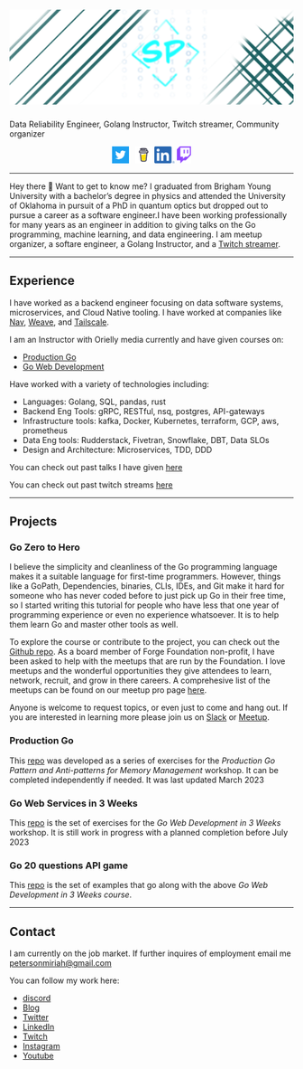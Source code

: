 # [![miriah peterson header](img/Banner.png)](https://miriahpeterson.com)

Data Reliability Engineer, Golang Instructor, Twitch streamer, Community organizer

<p align='center'>
<a href="https://twitter.com/captainnobody1"><img height="30" src="img/Twitter_Logo_WhiteOnBlue.png"></a>&nbsp;&nbsp;
<a href="https://www.buymeacoffee.com/soypete01"><img height="30" src="img/bmc-logo.png"></a>
<a href="https://www.linkedin.com/in/miriahpeterson/"><img height="30" src="img/LI-In-Bug.png"></a>
<a href="https://twitch.tv/soypete01"><img height="30" src="img/TwitchGlitchPurple.png"></a>
</p>

---

Hey there 👋
Want to get to know me? I graduated from Brigham Young University with a bachelor’s degree in physics and attended the University of Oklahoma in pursuit of a PhD in quantum optics but dropped out to pursue a career as a software engineer.I have been working professionally for many years as an engineer in addition to giving talks on the Go programming, machine learning, and data engineering. I am meetup organizer, a softare engineer, a Golang Instructor, and a [Twitch streamer](https://twitch.tv/soypete01).

---

## Experience

I have worked as a backend engineer focusing on data software systems, microservices, and Cloud Native tooling. I have worked at companies like [Nav](https://github.com/nav-inc), [Weave](https://github.com/weave-lab), and [Tailscale](https://github.com/tailscale).

I am an Instructor with Orielly media currently and have given courses on:

* [Production Go](https://github.com/Soypete/Production-Go-Examples)
* [Go Web Development](https://www.oreilly.com/live-events/go-for-web-development-in-3-weeks/0636920091015/0636920091014)

Have worked with a variety of technologies including:

* Languages: Golang, SQL, pandas, rust
* Backend Eng Tools: gRPC, RESTful, nsq, postgres, API-gateways
* Infrastructure tools: kafka, Docker, Kubernetes, terraform, GCP, aws, prometheus
* Data Eng tools: Rudderstack, Fivetran, Snowflake, DBT, Data SLOs
* Design and Architecture: Microservices, TDD, DDD

You can check out past talks I have given [here](https://www.youtube.com/user/CaptainNobody1)

You can check out past twitch streams [here](https://youtu.be/fLVzftbVZV4)

---

## Projects

### Go Zero to Hero

I believe the simplicity and cleanliness of the Go programming language makes it a suitable language for first-time programmers. However, things like a GoPath, Dependencies, binaries, CLIs, IDEs, and Git make it hard for someone who has never coded before to just pick up Go in their free time, so I started writing this tutorial for people who have less that one year of programming experience or even no experience whatsoever. It is to help them learn Go and master other tools as well.

To explore the course or contribute to the project, you can check out the [Github repo](github.com/Soypete/Golang_tutorial_zero_to_hero).
As a board member of Forge Foundation non-profit, I have been asked to help with the meetups that are run by the Foundation. I love meetups and the wonderful opportunities they give attendees to learn, network, recruit, and grow in there careers. A comprehesive list of the meetups can be found on our meetup pro page [here](https://www.meetup.com/pro/forge-utah).

Anyone is welcome to request topics, or even just to come and hang out. If you are interested in learning more please join us on [Slack](https://join.slack.com/t/forgeutah/shared_invite/zt-pietaeqb-HetfD2OIzn1RHtDtV~CH5g) or [Meetup](https://www.meetup.com/pro/forge-utah).

### Production Go

This [repo](https://github.com/Soypete/Production-Go-Examples) was developed as a series of exercises for the _Production Go Pattern and Anti-patterns for Memory Management_ workshop. It can be completed independently if needed. It was last updated March 2023

### Go Web Services in 3 Weeks

This [repo](https://github.com/Soypete/WebServices-in-3-weeks) is the set of exercises for the _Go Web Development in 3 Weeks_ workshop. It is still work in progress with a planned completion before July 2023

### Go 20 questions API game

This [repo](https://github.com/Soypete/golang-cli-game) is the set of examples that go along with the above _Go Web Development in 3 Weeks course_.

---

## Contact

I am currently on the job market. If further inquires of employment email me petersonmiriah@gmail.com

You can follow my work here:

* [discord](https://discord.gg/ExTAH54KCE)
* [Blog](https://medium.com/@captainnobody1)
* [Twitter](https://twitter.com/captainnobody1)
* [LinkedIn](https://www.linkedin.com/in/miriah-peterson-35649b5b/)
* [Twitch](https://www.twitch.tv/soypete01)
* [Instagram](https://www.instagram.com/captainnobody1/)
* [Youtube](https://www.youtube.com/c/MiriahPeterson)
